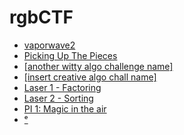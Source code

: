 # rgbCTF

- [vaporwave2](./vaporwave2)
- [Picking Up The Pieces](./Picking_Up_The_Pieces)
- [\[another witty algo challenge name\]](./another_witty_algo_challenge_name)
- [\[insert creative algo chall name\]](./insert_creative_algo_chall_name)
- [Laser 1 - Factoring](./Laser_1_Factoring)
- [Laser 2 - Sorting](./Laser_2_Sorting)
- [PI 1: Magic in the air](./PI_1_Magic_in_the_air)
- [ᵉ](./e)
